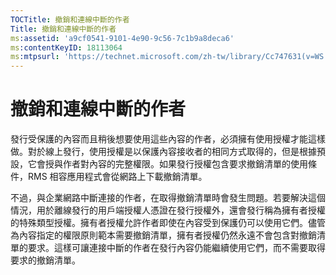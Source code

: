```yaml
---
TOCTitle: 撤銷和連線中斷的作者
Title: 撤銷和連線中斷的作者
ms:assetid: 'a9cf0541-9101-4e90-9c56-7c1b9a8deca6'
ms:contentKeyID: 18113064
ms:mtpsurl: 'https://technet.microsoft.com/zh-tw/library/Cc747631(v=WS.10)'
---
```


撤銷和連線中斷的作者
====================

發行受保護的內容而且稍後想要使用這些內容的作者，必須擁有使用授權才能這樣做。對於線上發行，使用授權是以保護內容接收者的相同方式取得的，但是根據預設，它會授與作者對內容的完整權限。如果發行授權包含要求撤銷清單的使用條件，RMS 相容應用程式會從網路上下載撤銷清單。

不過，與企業網路中斷連接的作者，在取得撤銷清單時會發生問題。若要解決這個情況，用於離線發行的用戶端授權人憑證在發行授權外，還會發行稱為擁有者授權的特殊類型授權。擁有者授權允許作者即使在內容受到保護仍可以使用它們。儘管為內容指定的權限原則範本需要撤銷清單，擁有者授權仍然永遠不會包含對撤銷清單的要求。這樣可讓連接中斷的作者在發行內容仍能繼續使用它們，而不需要取得要求的撤銷清單。
